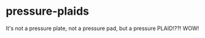 pressure-plaids
===============

It's not a pressure plate, not a pressure pad, but a pressure PLAID!??! WOW!
